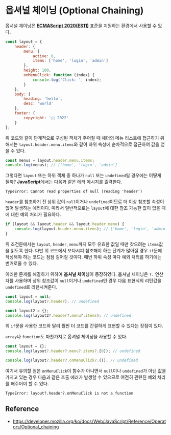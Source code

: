 # 옵셔널 체이닝 (Optional Chaining)

옵셔널 체이닝은 **[ECMAScript 2020(ES11)](https://www.ecma-international.org/)** 표준을 지원하는 환경에서 사용할 수 있다.

```javascript
const layout = {
    header: {
        menu: {
            active: 0,
            items: ['home', 'login', 'admin']
        },
        height: 100,
        onMenuClick: function (index) {
            console.log('Click: ', index);
        }
    },
    body: {
        heading: 'hello',
        desc: 'world'
    },
    footer: {
        copyright: 'ⓒ 2022'
    }
};
```

위 코드와 같이 단계적으로 구성된 객체가 주어질 때 헤더의 메뉴 리스트에 접근하기 위해서는 `layout.header.menu.items`와 같이 하위 속성에 순차적으로 접근하여 값을 얻을 수 있다.

```javascript
const menus = layout.header.menu.items;
console.log(menus); // ['home', 'login', 'admin']
```

그렇다면 `layout` 또는 하위 객체 중 하나가 `null` 또는 `undefined`일 경우에는 어떻게 될까? **JavaScript**에서는 다음과 같은 에러 메시지를 출력한다.

```shell
TypeError: Cannot read properties of null (reading 'header')
```

`header`를 참조하기 전 상위 값이 `null`이거나 `undefined`이므로 더 이상 참조할 속성이 없어 발생하는 에러이다. 따라서 일반적으로는 `layout`에 대한 참조 가능한 값이 없을 때에 대한 예외 처리가 필요하다.

```javascript
if (layout && layout.header && layout.header.menu) {
    console.log(layout.header.menu.items); // ['home', 'login', 'admin']
}
```

위 조건문에서는 `layout`, `header`, `menu`까지 모두 유효한 값일 때만 찾으려는 `items`값을 읽도록 한다. 다만 위 코드에서 보다시피 참조해야 하는 단계가 많아질 경우 `if`문에 작성해야 하는 코드는 점점 길어질 것이다. 매번 하위 속성 마다 예외 처리를 하기에는 번거로울 수 있다.

이러한 문제를 해결하기 위하여 **옵셔널 체이닝**이 등장하였다. 옵셔널 체이닝은 `?.` 연산자를 사용하며 상위 참조값이 `null`이거나 `undefined`인 경우 다음 표현식의 리턴값을 `undefined`로 리턴시켜준다.

```javascript
const layout = null;
console.log(layout?.header); // undefined

const layout2 = {};
console.log(layout2?.header?.menu?.items); // undefined
```

위 `if`문을 사용한 코드와 달리 훨씬 더 코드를 간결하게 표현할 수 있다는 장점이 있다.

`array`나 `function`도 마찬가지로 옵셔널 체이닝을 사용할 수 있다. 

```javascript
const layout = {};
console.log(layout?.header?.menu?.items?.[0]); // undefined

console.log(layout?.header?.onMenuClick?.()); // undefined
```

여기서 유의할 점은 `onMenuClick`이 함수가 아니면서 `null`이나 `undefined`가 아닌 값을 가지고 있는 경우 다음과 같은 호출 에러가 발생할 수 있으므로 여전히 관련된 예외 처리를 해주어야 할 수 있다.

```shell
TypeError: layout?.header?.onMenuClick is not a function
```

## Reference
 - https://developer.mozilla.org/ko/docs/Web/JavaScript/Reference/Operators/Optional_chaining
